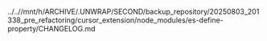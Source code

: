 ../..//mnt/h/ARCHIVE/.UNWRAP/SECOND/backup_repository/20250803_201338_pre_refactoring/cursor_extension/node_modules/es-define-property/CHANGELOG.md